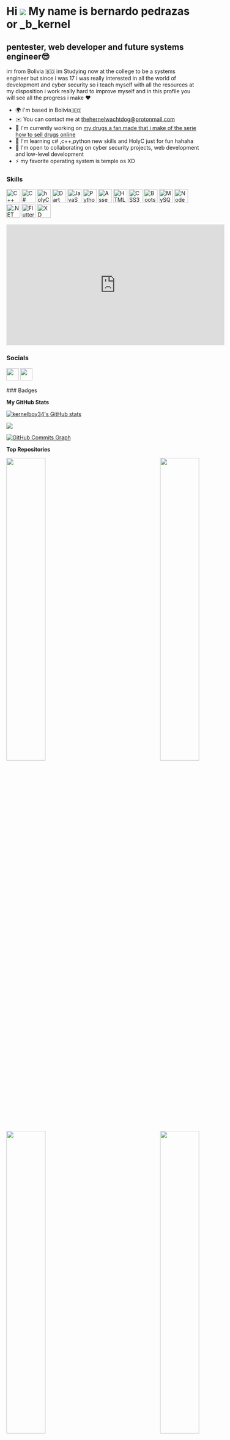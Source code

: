 Hi ![](https://i1.wp.com/gifs.org.es/gifs/2013/06/mini-smilies.gif?fit=31%2C25&ssl=1)  My name is bernardo pedrazas or \_b\_kernel
========================================================================================================================================================

pentester, web developer and future systems engineer😎
------------------------------------------------------

im from Bolivia 🇧🇴 im Studying now at the college to be a systems engineer but since i was 17 i was really interested in all the world of development and cyber security so i teach myself with all the resources at my disposition i work really hard to improve myself and in this profile you will see all the progress i make ❤️

* 🌍  I'm based in Bolivia🇧🇴
* ✉️  You can contact me at [thehernelwachtdog@protonmail.com](mailto:thehernelwachtdog@protonmail.com)
* 🚀  I'm currently working on [my drugs a fan made that i make of the serie how to sell drugs online](http://kernelboy34.github.io/_mydrugss/index.html)
* 🧠  I'm learning c# ,c++,python new skills and HolyC just for fun hahaha
* 🤝  I'm open to collaborating on cyber security projects, web development and low-level development
* ⚡  my favorite operating system is temple os XD

### Skills

<p align="left">
<a href="https://docs.microsoft.com/en-us/cpp/?view=msvc-170" target="_blank" rel="noreferrer"><img src="https://raw.githubusercontent.com/danielcranney/readme-generator/main/public/icons/skills/cplusplus-colored.svg" width="36" height="36" alt="C++" /></a>
<a href="https://docs.microsoft.com/en-us/dotnet/csharp/" target="_blank" rel="noreferrer"><img src="https://raw.githubusercontent.com/danielcranney/readme-generator/main/public/icons/skills/csharp-colored.svg" width="36" height="36" alt="C#" /></a>
 <a href="https://templeos.org" target="_blank" rel="noreferrer"><img src="https://upload.wikimedia.org/wikipedia/commons/3/33/HolyC_Logo.svg" width="36" heigth="36" alt="holyC" /></a>
<a href="https://dart.dev/" target="_blank" rel="noreferrer"><img src="https://raw.githubusercontent.com/danielcranney/readme-generator/main/public/icons/skills/dart-colored.svg" width="36" height="36" alt="Dart" /></a>
<a href="https://developer.mozilla.org/en-US/docs/Web/JavaScript" target="_blank" rel="noreferrer"><img src="https://raw.githubusercontent.com/danielcranney/readme-generator/main/public/icons/skills/javascript-colored.svg" width="36" height="36" alt="JavaScript" /></a>
<a href="https://www.python.org/" target="_blank" rel="noreferrer"><img src="https://raw.githubusercontent.com/danielcranney/readme-generator/main/public/icons/skills/python-colored.svg" width="36" height="36" alt="Python" /></a>
 <a href="https://youtu.be/dF1m3rLO5bM" target"_blank" rel="noreferrer"><img src="https://i.pinimg.com/originals/8c/b1/8c/8cb18c72082d13eb581cf6d452e8e266.png" width="36" heigth="36" alt="Assembler"/></a>
<a href="https://developer.mozilla.org/en-US/docs/Glossary/HTML5" target="_blank" rel="noreferrer"><img src="https://raw.githubusercontent.com/danielcranney/readme-generator/main/public/icons/skills/html5-colored.svg" width="36" height="36" alt="HTML5" /></a>
<a href="https://www.w3.org/TR/CSS/#css" target="_blank" rel="noreferrer"><img src="https://raw.githubusercontent.com/danielcranney/readme-generator/main/public/icons/skills/css3-colored.svg" width="36" height="36" alt="CSS3" /></a>
<a href="https://getbootstrap.com/" target="_blank" rel="noreferrer"><img src="https://raw.githubusercontent.com/danielcranney/readme-generator/main/public/icons/skills/bootstrap-colored.svg" width="36" height="36" alt="Bootstrap" /></a>
<a href="https://www.mysql.com/" target="_blank" rel="noreferrer"><img src="https://raw.githubusercontent.com/danielcranney/readme-generator/main/public/icons/skills/mysql-colored.svg" width="36" height="36" alt="MySQL" /></a>
<a href="https://nodejs.org/en/" target="_blank" rel="noreferrer"><img src="https://raw.githubusercontent.com/danielcranney/readme-generator/main/public/icons/skills/nodejs-colored.svg" width="36" height="36" alt="NodeJS" /></a>
<a href="https://dotnet.microsoft.com/en-us/" target="_blank" rel="noreferrer"><img src="https://raw.githubusercontent.com/danielcranney/readme-generator/main/public/icons/skills/dot-net-colored.svg" width="36" height="36" alt=".NET" /></a>
<a href="https://flutter.dev/" target="_blank" rel="noreferrer"><img src="https://raw.githubusercontent.com/danielcranney/readme-generator/main/public/icons/skills/flutter-colored.svg" width="36" height="36" alt="Flutter" /></a>
<a href="https://www.adobe.com/uk/products/xd.html" target="_blank" rel="noreferrer"><img src="https://raw.githubusercontent.com/danielcranney/readme-generator/main/public/icons/skills/xd-colored.svg" width="36" height="36" alt="XD" /></a>
</p>

<a><iframe width="570" height="315" src="https://www.youtube.com/embed/g_w7GJBfiYc" title="YouTube video player" frameborder="0" allow="accelerometer; autoplay; clipboard-write; encrypted-media; gyroscope; picture-in-picture" allowfullscreen></iframe></a>
### Socials

<p align="left"> <a href="https://www.github.com/kernelboy34" target="_blank" rel="noreferrer"><img src="https://raw.githubusercontent.com/danielcranney/readme-generator/main/public/icons/socials/github.svg" width="32" height="32" /></a> <a href="http://www.instagram.com/_b__kernel" target="_blank" rel="noreferrer"><img src="https://raw.githubusercontent.com/danielcranney/readme-generator/main/public/icons/socials/instagram.svg" width="32" height="32" /></a></p>
### Badges

<b>My GitHub Stats</b>

<a href="http://www.github.com/kernelboy34"><img src="https://github-readme-stats.vercel.app/api?username=kernelboy34&show_icons=true&hide=&count_private=true&title_color=6366f1&text_color=a855f7&icon_color=ec4899&bg_color=171717&hide_border=true&show_icons=true" alt="kernelboy34's GitHub stats" /></a>

<a href="http://www.github.com/kernelboy34"><img src="https://github-readme-streak-stats.herokuapp.com/?user=kernelboy34&stroke=a855f7&background=171717&ring=6366f1&fire=6366f1&currStreakNum=a855f7&currStreakLabel=6366f1&sideNums=a855f7&sideLabels=a855f7&dates=a855f7&hide_border=true" /></a>

<a href="http://www.github.com/kernelboy34"><img src="https://activity-graph.herokuapp.com/graph?username=kernelboy34&bg_color=171717&color=a855f7&line=ec4899&point=a855f7&area_color=171717&area=true&hide_border=true&custom_title=GitHub%20Commits%20Graph" alt="GitHub Commits Graph" /></a>

<b>Top Repositories</b>

<div width="100%" align="center"><a href="https://github.com/kernelboy34/_mydrugss" align="left"><img align="left" width="45%" src="https://github-readme-stats.vercel.app/api/pin/?username=kernelboy34&repo=_mydrugss&title_color=6366f1&text_color=a855f7&icon_color=ec4899&bg_color=171717&hide_border=true&locale=en" /></a><a href="https://github.com/kernelboy34/asistente" align="right"><img align="right" width="45%" src="https://github-readme-stats.vercel.app/api/pin/?username=kernelboy34&repo=asistente&title_color=6366f1&text_color=a855f7&icon_color=ec4899&bg_color=171717&hide_border=true&locale=en" /></a></div><br /><br /><br /><br /><br /><br /><br />

<br /><br /><br /><br /><br />

<div width="100%" align="center"><a href="https://github.com/kernelboy34/asamble" align="left"><img align="left" width="45%" src="https://github-readme-stats.vercel.app/api/pin/?username=kernelboy34&repo=asamble&title_color=6366f1&text_color=a855f7&icon_color=ec4899&bg_color=171717&hide_border=true&locale=en" /></a><a href="https://github.com/kernelboy34/fuck-sec-" align="right"><img align="right" width="45%" src="https://github-readme-stats.vercel.app/api/pin/?username=kernelboy34&repo=fuck-sec-&title_color=6366f1&text_color=a855f7&icon_color=ec4899&bg_color=171717&hide_border=true&locale=en" /></a></div>
